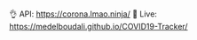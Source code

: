 :ok_hand: API: https://corona.lmao.ninja/
:rocket: Live: https://medelboudali.github.io/COVID19-Tracker/